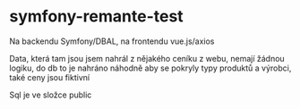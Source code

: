 # symfony-remante-test
Na backendu Symfony/DBAL, na frontendu vue.js/axios

Data, která tam jsou jsem nahrál z nějakého ceníku z webu, nemají žádnou logiku, do db to je nahráno náhodně aby se pokryly typy produktů a výrobci, také ceny jsou fiktivní

Sql je ve složce public
